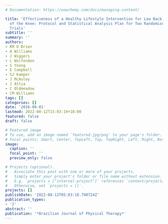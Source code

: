 ```yaml
---
# Documentation: https://wowchemy.com/docs/managing-content/

title: 'Effectiveness of a Healthy Lifestyle Intervention for Low Back Pain and Osteoarthritis
  of the Knee: Protocol and Statistical Analysis Plan for Two Randomised Controlled
  Trials'
subtitle: ''
summary: ''
authors:
- KM O Brien
- A Williams
- J Wiggers
- L Wolfenden
- S Yoong
- E Campbell
- SJ Kamper
- J McAuley
- J Attia
- C Oldmeadow
- CM Williams
tags: []
categories: []
date: '2016-09-01'
lastmod: 2022-08-12T15:03:19+10:00
featured: false
draft: false

# Featured image
# To use, add an image named `featured.jpg/png` to your page's folder.
# Focal points: Smart, Center, TopLeft, Top, TopRight, Left, Right, BottomLeft, Bottom, BottomRight.
image:
  caption: ''
  focal_point: ''
  preview_only: false

# Projects (optional).
#   Associate this post with one or more of your projects.
#   Simply enter your project's folder or file name without extension.
#   E.g. `projects = ["internal-project"]` references `content/project/deep-learning/index.md`.
#   Otherwise, set `projects = []`.
projects: []
publishDate: '2022-08-12T05:03:18.790724Z'
publication_types:
- '2'
abstract: ''
publication: '*Brazilian Journal of Physical Therapy*'
---
```

